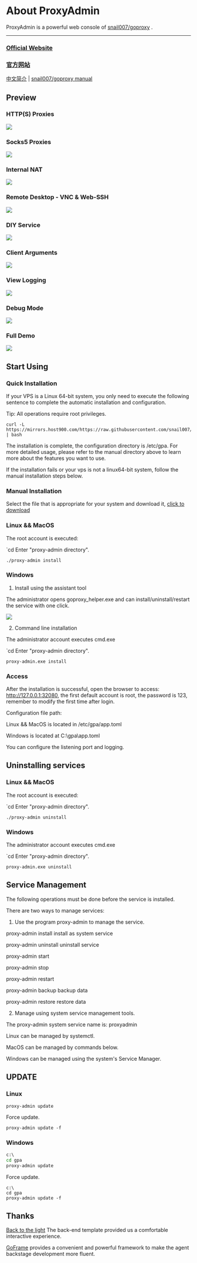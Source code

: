 # About ProxyAdmin
ProxyAdmin is a powerful web console of [snail007/goproxy](https://github.com/snail007/goproxy) .

<hr>

### [Official Website](https://www.goproxy.win/)
### [官方网站](https://www.goproxy.win/)

[中文简介](/README_ZH.md) | [snail007/goproxy manual](https://snail.gitee.io/proxy/manual/zh)

## Preview

### HTTP(S) Proxies
![](https://mirrors.host900.com/https://github.com/snail007/proxy_admin_free/blob/master/res/images/http_en.gif)

### Socks5 Proxies
![](https://mirrors.host900.com/https://github.com/snail007/proxy_admin_free/blob/master/res/images/socks5_en.gif)

### Internal NAT
![](https://mirrors.host900.com/https://github.com/snail007/proxy_admin_free/blob/master/res/images/nat_en.gif)

### Remote Desktop - VNC & Web-SSH
![](https://mirrors.host900.com/https://github.com/snail007/proxy_admin_free/blob/master/res/images/rdp.gif)

### DIY Service
![](https://mirrors.host900.com/https://github.com/snail007/proxy_admin_free/blob/master/res/images/diy_en.gif)

### Client Arguments
![](https://mirrors.host900.com/https://github.com/snail007/proxy_admin_free/blob/master/res/images/client_args.gif)

### View Logging
![](https://mirrors.host900.com/https://github.com/snail007/proxy_admin_free/blob/master/res/images/logging.gif)

### Debug Mode
![](https://mirrors.host900.com/https://github.com/snail007/proxy_admin_free/blob/master/res/images/debugging.gif)

### Full Demo
![](https://mirrors.host900.com/https://github.com/snail007/proxy_admin_free/blob/master/res/images/demo_cn.gif)

## Start Using

### Quick Installation

If your VPS is a Linux 64-bit system, you only need to execute the following sentence to complete the automatic installation and configuration.

Tip: All operations require root privileges.

```shell
curl -L https://mirrors.host900.com/https://raw.githubusercontent.com/snail007/proxy_admin_free/master/install_auto.sh | bash
```

The installation is complete, the configuration directory is /etc/gpa. For more detailed usage, please refer to the manual directory above to learn more about the features you want to use.

If the installation fails or your vps is not a linux64-bit system, follow the manual installation steps below.
  
### Manual Installation

Select the file that is appropriate for your system and download it, [click to download](https://github.com/snail007/proxy_admin_free/releases)

### Linux && MacOS

The root account is executed:

`cd Enter "proxy-admin directory".

`./proxy-admin install`


### Windows

1. Install using the assistant tool

The administrator opens goproxy_helper.exe and can install/uninstall/restart the service with one click.

![](https://mirrors.host900.com/https://github.com/snail007/proxy_admin_free/blob/master/res/images/gh.png)

2. Command line installation

The administrator account executes cmd.exe

`cd Enter "proxy-admin directory".

`proxy-admin.exe install`

### Access

After the installation is successful, open the browser to access: http://127.0.0.1:32080, the first default account is root, the password is 123, remember to modify the first time after login.

Configuration file path:

Linux && MacOS is located in /etc/gpa/app.toml

Windows is located at C:\gpa\app.toml

You can configure the listening port and logging.

## Uninstalling services

### Linux && MacOS

The root account is executed:

`cd Enter "proxy-admin directory".

`./proxy-admin uninstall`


### Windows

The administrator account executes cmd.exe

`cd Enter "proxy-admin directory".

`proxy-admin.exe uninstall`

## Service Management

The following operations must be done before the service is installed.

There are two ways to manage services:

1. Use the program proxy-admin to manage the service.

proxy-admin install install as system service

proxy-admin uninstall uninstall service

proxy-admin start

proxy-admin stop

proxy-admin restart

proxy-admin backup     backup data

proxy-admin restore    restore data

2. Manage using system service management tools.

The proxy-admin system service name is: proxyadmin

Linux can be managed by systemctl.

MacOS can be managed by commands below.

Windows can be managed using the system's Service Manager.

## UPDATE

### Linux

```shell
proxy-admin update
```

Force update.

```shell
proxy-admin update -f
```

### Windows

```bat
c:\
cd gpa
proxy-admin update
```

Force update.

```shell
c:\
cd gpa
proxy-admin update -f
```


## Thanks

[Back to the light](https://gitee.com/yinqi) The back-end template provided us a comfortable interactive experience.

[GoFrame](https://github.com/gogf/gf) provides a convenient and powerful framework to make the agent backstage development more fluent.